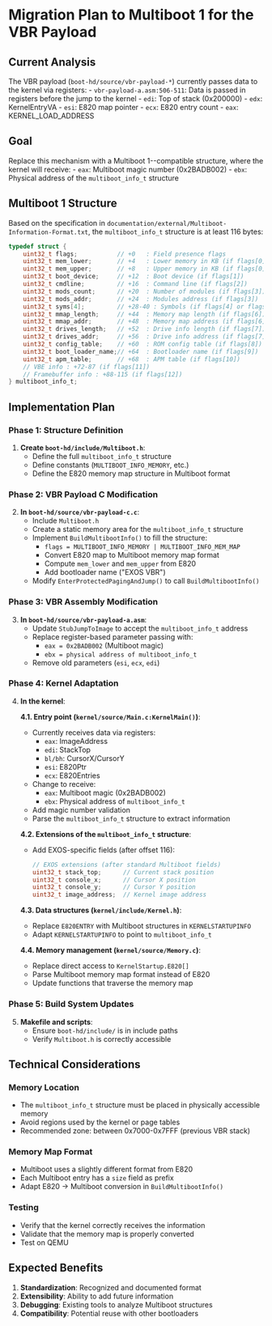# Migration Plan to Multiboot 1 for the VBR Payload

## Current Analysis

The VBR payload (`boot-hd/source/vbr-payload-*`) currently passes data
to the kernel via registers: - `vbr-payload-a.asm:506-511`: Data is
passed in registers before the jump to the kernel - `edi`: Top of stack
(0x200000) - `edx`: KernelEntryVA - `esi`: E820 map pointer - `ecx`:
E820 entry count - `eax`: KERNEL_LOAD_ADDRESS

## Goal

Replace this mechanism with a Multiboot 1--compatible structure, where
the kernel will receive: - `eax`: Multiboot magic number (0x2BADB002) -
`ebx`: Physical address of the `multiboot_info_t` structure

## Multiboot 1 Structure

Based on the specification in
`documentation/external/Multiboot-Information-Format.txt`, the
`multiboot_info_t` structure is at least 116 bytes:

``` c
typedef struct {
    uint32_t flags;           // +0   : Field presence flags
    uint32_t mem_lower;       // +4   : Lower memory in KB (if flags[0])
    uint32_t mem_upper;       // +8   : Upper memory in KB (if flags[0])
    uint32_t boot_device;     // +12  : Boot device (if flags[1])
    uint32_t cmdline;         // +16  : Command line (if flags[2])
    uint32_t mods_count;      // +20  : Number of modules (if flags[3])
    uint32_t mods_addr;       // +24  : Modules address (if flags[3])
    uint32_t syms[4];         // +28-40 : Symbols (if flags[4] or flags[5])
    uint32_t mmap_length;     // +44  : Memory map length (if flags[6])
    uint32_t mmap_addr;       // +48  : Memory map address (if flags[6])
    uint32_t drives_length;   // +52  : Drive info length (if flags[7])
    uint32_t drives_addr;     // +56  : Drive info address (if flags[7])
    uint32_t config_table;    // +60  : ROM config table (if flags[8])
    uint32_t boot_loader_name;// +64  : Bootloader name (if flags[9])
    uint32_t apm_table;       // +68  : APM table (if flags[10])
    // VBE info : +72-87 (if flags[11])
    // Framebuffer info : +88-115 (if flags[12])
} multiboot_info_t;
```

## Implementation Plan

### Phase 1: Structure Definition

1.  **Create `boot-hd/include/Multiboot.h`**:
    -   Define the full `multiboot_info_t` structure
    -   Define constants (`MULTIBOOT_INFO_MEMORY`, etc.)
    -   Define the E820 memory map structure in Multiboot format

### Phase 2: VBR Payload C Modification

2.  **In `boot-hd/source/vbr-payload-c.c`**:
    -   Include `Multiboot.h`
    -   Create a static memory area for the `multiboot_info_t` structure
    -   Implement `BuildMultibootInfo()` to fill the structure:
        -   `flags = MULTIBOOT_INFO_MEMORY | MULTIBOOT_INFO_MEM_MAP`
        -   Convert E820 map to Multiboot memory map format
        -   Compute `mem_lower` and `mem_upper` from E820
        -   Add bootloader name ("EXOS VBR")
    -   Modify `EnterProtectedPagingAndJump()` to call
        `BuildMultibootInfo()`

### Phase 3: VBR Assembly Modification

3.  **In `boot-hd/source/vbr-payload-a.asm`**:
    -   Update `StubJumpToImage` to accept the `multiboot_info_t`
        address
    -   Replace register-based parameter passing with:
        -   `eax = 0x2BADB002` (Multiboot magic)
        -   `ebx = physical address of multiboot_info_t`
    -   Remove old parameters (`esi`, `ecx`, `edi`)

### Phase 4: Kernel Adaptation

4.  **In the kernel**:

    **4.1. Entry point (`kernel/source/Main.c:KernelMain()`)**:

    -   Currently receives data via registers:
        -   `eax`: ImageAddress
        -   `edi`: StackTop
        -   `bl/bh`: CursorX/CursorY
        -   `esi`: E820Ptr
        -   `ecx`: E820Entries
    -   Change to receive:
        -   `eax`: Multiboot magic (0x2BADB002)
        -   `ebx`: Physical address of `multiboot_info_t`
    -   Add magic number validation
    -   Parse the `multiboot_info_t` structure to extract information

    **4.2. Extensions of the `multiboot_info_t` structure**:

    -   Add EXOS-specific fields (after offset 116):

        ``` c
        // EXOS extensions (after standard Multiboot fields)
        uint32_t stack_top;      // Current stack position
        uint32_t console_x;      // Cursor X position
        uint32_t console_y;      // Cursor Y position
        uint32_t image_address;  // Kernel image address
        ```

    **4.3. Data structures (`kernel/include/Kernel.h`)**:

    -   Replace `E820ENTRY` with Multiboot structures in
        `KERNELSTARTUPINFO`
    -   Adapt `KERNELSTARTUPINFO` to point to `multiboot_info_t`

    **4.4. Memory management (`kernel/source/Memory.c`)**:

    -   Replace direct access to `KernelStartup.E820[]`
    -   Parse Multiboot memory map format instead of E820
    -   Update functions that traverse the memory map

### Phase 5: Build System Updates

5.  **Makefile and scripts**:
    -   Ensure `boot-hd/include/` is in include paths
    -   Verify `Multiboot.h` is correctly accessible

## Technical Considerations

### Memory Location

-   The `multiboot_info_t` structure must be placed in physically
    accessible memory
-   Avoid regions used by the kernel or page tables
-   Recommended zone: between 0x7000-0x7FFF (previous VBR stack)

### Memory Map Format

-   Multiboot uses a slightly different format from E820
-   Each Multiboot entry has a `size` field as prefix
-   Adapt E820 → Multiboot conversion in `BuildMultibootInfo()`

### Testing

-   Verify that the kernel correctly receives the information
-   Validate that the memory map is properly converted
-   Test on QEMU

## Expected Benefits

1.  **Standardization**: Recognized and documented format
2.  **Extensibility**: Ability to add future information
3.  **Debugging**: Existing tools to analyze Multiboot structures
4.  **Compatibility**: Potential reuse with other bootloaders
